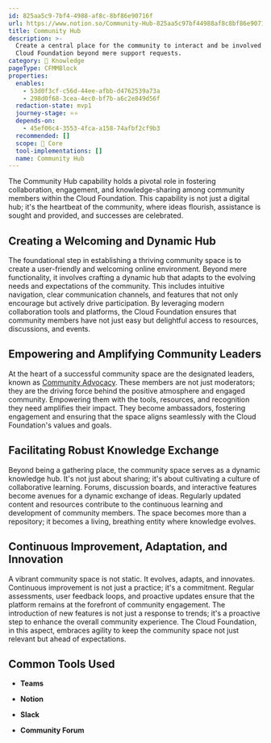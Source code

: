 ```yaml
---
id: 825aa5c9-7bf4-4988-af8c-8bf86e90716f
url: https://www.notion.so/Community-Hub-825aa5c97bf44988af8c8bf86e90716f
title: Community Hub
description: >-
  Create a central place for the community to interact and be involved in the
  Cloud Foundation beyond mere support requests.
category: 🧠 Knowledge
pageType: CFMMBlock
properties:
  enables:
    - 53d0f3cf-c56d-44ee-afbb-d4762539a73a
    - 298d0f68-3cea-4ec0-bf7b-a6c2e849d56f
  redaction-state: mvp1
  journey-stage: ⭐️⭐️
  depends-on:
    - 45ef06c4-3553-4fca-a158-74afbf2cf9b3
  recommended: []
  scope: 🏢 Core
  tool-implementations: []
  name: Community Hub
---
```


The Community Hub capability holds a pivotal role in fostering collaboration, engagement, and knowledge-sharing among community members within the Cloud Foundation. This capability is not just a digital hub; it's the heartbeat of the community, where ideas flourish, assistance is sought and provided, and successes are celebrated.

## **Creating a Welcoming and Dynamic Hub**

The foundational step in establishing a thriving community space is to create a user-friendly and welcoming online environment. Beyond mere functionality, it involves crafting a dynamic hub that adapts to the evolving needs and expectations of the community. This includes intuitive navigation, clear communication channels, and features that not only encourage but actively drive participation. By leveraging modern collaboration tools and platforms, the Cloud Foundation ensures that community members have not just easy but delightful access to resources, discussions, and events.

## **Empowering and Amplifying Community Leaders**

At the heart of a successful community space are the designated leaders, known as [Community Advocacy](./community-advocacy.md). These members are not just moderators; they are the driving force behind the positive atmosphere and engaged community. Empowering them with the tools, resources, and recognition they need amplifies their impact. They become ambassadors, fostering engagement and ensuring that the space aligns seamlessly with the Cloud Foundation's values and goals.

## **Facilitating Robust Knowledge Exchange**

Beyond being a gathering place, the community space serves as a dynamic knowledge hub. It's not just about sharing; it's about cultivating a culture of collaborative learning. Forums, discussion boards, and interactive features become avenues for a dynamic exchange of ideas. Regularly updated content and resources contribute to the continuous learning and development of community members. The space becomes more than a repository; it becomes a living, breathing entity where knowledge evolves.

## **Continuous Improvement, Adaptation, and Innovation**

A vibrant community space is not static. It evolves, adapts, and innovates. Continuous improvement is not just a practice; it's a commitment. Regular assessments, user feedback loops, and proactive updates ensure that the platform remains at the forefront of community engagement. The introduction of new features is not just a response to trends; it's a proactive step to enhance the overall community experience. The Cloud Foundation, in this aspect, embraces agility to keep the community space not just relevant but ahead of expectations.

## Common Tools Used

- **Teams**

- **Notion**

- **Slack**

- **Community Forum**



